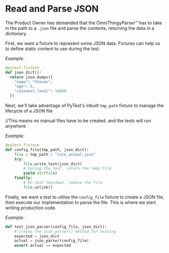 # Read and Parse JSON

The Product Owner has demanded that the OmniThingyParser™ has to take in the path to a `.json` file and parse the contents, returning the data in a dictionary.

First, we want a fixture to represent some JSON data. Fixtures can help us to define static content to use during the test. 

*Example:*
```python
@pytest.fixture
def json_dict():
  return json.dumps({
    "name": "Steven",
    "age": 6,
    "cuteness_level": 18000
  })
```

Next, we'll take advantage of PyTest's inbuilt `tmp_path` fixture to manage the lifecycle of a JSON file

//This means no manual files have to be created, and the tests will run anywhere

*Example:*
```python
@pytest.fixture
def config_file(tmp_path, json_dict):
    file = tmp_path / "cute_animal.json"
    try:
        file.write_text(json_dict)
        # During the test, return the temp file
        yield str(file)
    finally:
        # On test teardown, remove the file
        file.unlink()
```

Finally, we want a test to utilise the `config_file` fixture to create a JSON file, then execute our implementation to parse the file. This is where we start writing production code.

*Example:*
```python
def test_json_parser(config_file, json_dict):
    # Create the json_parser() method for testing
    expected = json_dict
    actual = json_parser(config_file)
    assert actual == expected
```